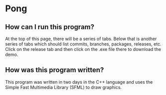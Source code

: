 # Pong

## How can I run this program?

At the top of this page, there will be a series of tabs. Below that is another series of tabs which should list commits, branches, packages, releases, etc. Click on the release tab and then click on the .exe file there to download the demo.

## How was this program written?

This program was written in two days in the C++ language and uses the Simple Fast Multimedia Library (SFML) to draw graphics.
